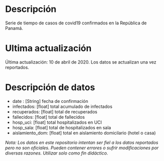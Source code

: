 # Descripción

Serie de tiempo de casos de covid19 confirmados en la República de Panamá.

# Ultima actualización

Última actualización: 10 de abril de 2020.
Los datos se actualizan una vez reportados.

# Descripción de datos

* date : [String] fecha de confirmación
* infectados: [float] total acumulado de infectados
* recuperados: [float] total de recuperados
* fallecidos: [float] total de fallecidos
* hosp_uci: [float] total hospitalizados en UCI
* hosp_sala: [float] total de hospitalizados en sala
* aislamiento_dom: [float] total en aislamiento domicilario (hotel o casa)

_Nota: Los datos en este repositorio intentan ser fiel a los datos reportados pero no son oficiales. Pueden contener errores o sufrir modificaciones por diversas razones. Utilizar solo como fin didáctico._
